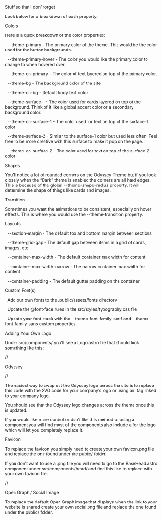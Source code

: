Stuff so that I don' forget



Look below for a breakdown of each property.

Colors



Here is a quick breakdown of the color properties:



&nbsp;   --theme-primary - The primary color of the theme. This would be the color used for the button backgrounds.

&nbsp;   --theme-primary-hover - The color you would like the primary color to change to when hovered over.

&nbsp;   --theme-on-primary - The color of text layered on top of the primary color.

&nbsp;   --theme-bg - The background color of the site

&nbsp;   --theme-on-bg - Default body text color

&nbsp;   --theme-surface-1 - The color used for cards layered on top of the background. Think of it like a global accent color or a secondary background color.

&nbsp;   --theme-on-surface-1 - The color used for text on top of the surface-1 color

&nbsp;   --theme-surface-2 - Similar to the surface-1 color but used less often. Feel free to be more creative with this surface to make it pop on the page.

&nbsp;   --theme-on-surface-2 - The color used for text on top of the surface-2 color



Shapes



You’ll notice a lot of rounded corners on the Odyssey Theme but if you look closely when the “Dark” theme is enabled the corners are all hard edges. This is because of the global --theme-shape-radius property. It will determine the shape of things like cards and images.

Transition



Sometimes you want the animations to be consistent, especially on hover effects. This is where you would use the --theme-transition property.

Layouts



&nbsp;   --section-margin - The default top and bottom margin between sections

&nbsp;   --theme-grid-gap - The default gap between items in a grid of cards, images, etc.

&nbsp;   --container-max-width - The default container max width for content

&nbsp;   --container-max-width-narrow - The narrow container max width for content

&nbsp;   --container-padding - The default gutter padding on the container



Custom Font(s)



&nbsp;   Add our own fonts to the /public/assets/fonts directory

&nbsp;   Update the @font-face rules in the src/styles/typography.css file

&nbsp;   Update your font stack with the --theme-font-family-serif and --theme-font-family-sans custom properties.



Adding Your Own Logo



Under src/components/ you’ll see a Logo.astro file that should look something like this:

//<p class="odyssey-logo">Odyssey</p>

//<style>

&nbsp; .odyssey-logo {

&nbsp;   width: fit-content;

&nbsp;   margin: 0;

&nbsp;   font-family: var(--theme-font-family-serif);

&nbsp;   font-size: var(--font-size-md);

&nbsp;   color: inherit;

&nbsp; }

&nbsp; .odyssey-logo:hover {

&nbsp;   text-decoration: underline;

&nbsp;   cursor: pointer;

&nbsp; }

</style>



The easiest way to swap out the Odyssey logo across the site is to replace this code with the SVG code for your company’s logo or using an <img> tag linked to your company logo.

You should see that the Odyssey logo changes across the theme once this is updated.

If you would like more control or don’t like this method of using a <Logo> component you will find most of the components also include a <slot> for the logo which will let you completely replace it.



Favicon

To replace the favicon you simply need to create your own favicon.png file and replace the one found under the public/ folder.

If you don’t want to use a .png file you will need to go to the BaseHead.astro component under src/components/head/ and find this line to replace with your own favicon file.

//<link rel="icon" type="image/png" href="/favicon.png" />

Open Graph / Social Image

To replace the default Open Graph image that displays when the link to your website is shared create your own social.png file and replace the one found under the public/ folder.

